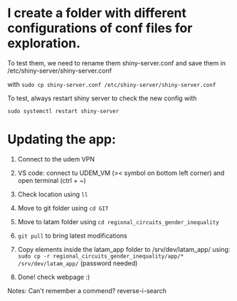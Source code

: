 # I create  a folder with different configurations of conf files for exploration.

To test them, we need to rename them shiny-server.conf and save them in /etc/shiny-server/shiny-server.conf

with `sudo cp shiny-server.conf /etc/shiny-server/shiny-server.conf`

To test, always restart shiny server to check the new config with

`sudo systemctl restart shiny-server`

# Updating the app:

1. Connect to the udem VPN

2. VS code: connect tu UDEM_VM (>< symbol on bottom left corner) and open terminal (ctrl + ~)

3. Check location using `ll`

4. Move to git folder using `cd GIT`

5. Move to latam folder using `cd regional_circuits_gender_inequality`

6. `git pull` to bring latest modifications

7. Copy elements inside the latam_app folder to /srv/dev/latam_app/ using:
`sudo cp -r regional_circuits_gender_inequality/app/* /srv/dev/latam_app/`
(password needed)

8. Done! check webpage :) 

Notes: Can't remember a commend? reverse-i-search